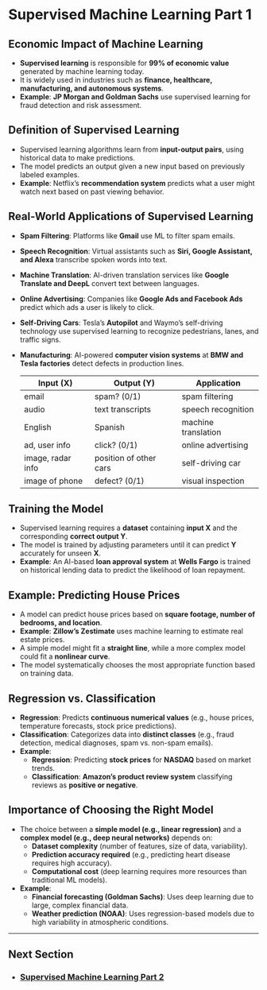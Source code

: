 # Supervised Machine Learning Part 1

## Economic Impact of Machine Learning
- **Supervised learning** is responsible for **99% of economic value** generated by machine learning today.
- It is widely used in industries such as **finance, healthcare, manufacturing, and autonomous systems**.
- **Example**: **JP Morgan and Goldman Sachs** use supervised learning for fraud detection and risk assessment.

## Definition of Supervised Learning
- Supervised learning algorithms learn from **input-output pairs**, using historical data to make predictions.
- The model predicts an output given a new input based on previously labeled examples.
- **Example**: Netflix’s **recommendation system** predicts what a user might watch next based on past viewing behavior.

## Real-World Applications of Supervised Learning
- **Spam Filtering**: Platforms like **Gmail** use ML to filter spam emails.
- **Speech Recognition**: Virtual assistants such as **Siri, Google Assistant, and Alexa** transcribe spoken words into text.
- **Machine Translation**: AI-driven translation services like **Google Translate and DeepL** convert text between languages.
- **Online Advertising**: Companies like **Google Ads and Facebook Ads** predict which ads a user is likely to click.
- **Self-Driving Cars**: Tesla’s **Autopilot** and Waymo’s self-driving technology use supervised learning to recognize pedestrians, lanes, and traffic signs.
- **Manufacturing**: AI-powered **computer vision systems** at **BMW and Tesla factories** detect defects in production lines.

    | **Input (X)**            | **Output (Y)**               | **Application**          |
    |--------------------------|------------------------------|--------------------------|
    | email                    | spam? (0/1)                  | spam filtering           |
    | audio                    | text transcripts             | speech recognition       |
    | English                  | Spanish                      | machine translation      |
    | ad, user info            | click? (0/1)                 | online advertising       |
    | image, radar info        | position of other cars       | self-driving car         |
    | image of phone           | defect? (0/1)                | visual inspection        |

## Training the Model
- Supervised learning requires a **dataset** containing **input X** and the corresponding **correct output Y**.
- The model is trained by adjusting parameters until it can predict **Y** accurately for unseen **X**.
- **Example**: An AI-based **loan approval system** at **Wells Fargo** is trained on historical lending data to predict the likelihood of loan repayment.

## Example: Predicting House Prices
- A model can predict house prices based on **square footage, number of bedrooms, and location**.
- **Example**: **Zillow’s Zestimate** uses machine learning to estimate real estate prices.
- A simple model might fit a **straight line**, while a more complex model could fit a **nonlinear curve**.
- The model systematically chooses the most appropriate function based on training data.

## Regression vs. Classification
- **Regression**: Predicts **continuous numerical values** (e.g., house prices, temperature forecasts, stock price predictions).
- **Classification**: Categorizes data into **distinct classes** (e.g., fraud detection, medical diagnoses, spam vs. non-spam emails).
- **Example**:
  - **Regression**: Predicting **stock prices** for **NASDAQ** based on market trends.
  - **Classification**: **Amazon’s product review system** classifying reviews as **positive or negative**.

## Importance of Choosing the Right Model
- The choice between a **simple model (e.g., linear regression)** and a **complex model (e.g., deep neural networks)** depends on:
  - **Dataset complexity** (number of features, size of data, variability).
  - **Prediction accuracy required** (e.g., predicting heart disease requires high accuracy).
  - **Computational cost** (deep learning requires more resources than traditional ML models).
- **Example**:
  - **Financial forecasting (Goldman Sachs)**: Uses deep learning due to large, complex financial data.
  - **Weather prediction (NOAA)**: Uses regression-based models due to high variability in atmospheric conditions.

---
## Next Section
- ### [Supervised Machine Learning Part 2](Supervised_Machine_Learning_Part_2.md)

